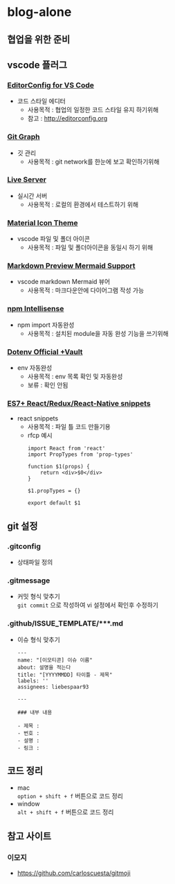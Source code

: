 # blog-alone

## 협업을 위한 준비
## vscode 플러그
### [EditorConfig for VS Code](https://marketplace.visualstudio.com/items?itemName=EditorConfig.EditorConfig)
- 코드 스타일 에디터
	- 사용목적 : 협업의 일정한 코드 스타일 유지 하기위해
	- 참고 : http://editorconfig.org

### [Git Graph](https://marketplace.visualstudio.com/items?itemName=mhutchie.git-graph)
- 깃 관리
	- 사용목적 : git network를 한눈에 보고 확인하기위해

### [Live Server](https://marketplace.visualstudio.com/items?itemName=ritwickdey.LiveServer)
- 실시간 서버
	- 사용목적 : 로컬의 환경에서 테스트하기 위해

###  [Material Icon Theme](https://marketplace.visualstudio.com/items?itemName=PKief.material-icon-theme)
- vscode 파일 및 폴더 아이콘
	- 사용목적 : 파일 및 폴더아이콘을 동일시 하기 위해

### [Markdown Preview Mermaid Support](https://marketplace.visualstudio.com/items?itemName=bierner.markdown-mermaid)
- vscode markdown Mermaid 뷰어
	- 사용목적 : 마크다운안에 다이어그램 작성 가능

### [npm Intellisense](https://marketplace.visualstudio.com/items?itemName=christian-kohler.npm-intellisense)
- npm import 자동완성
	- 사용목적 : 설치된 module을 자동 완성 기능을 쓰기위해
### [Dotenv Official +Vault](https://marketplace.visualstudio.com/items?itemName=dotenv.dotenv-vscode)
- env 자동완성
	- 사용목적 : env 목록 확인 및 자동완성
	- 보류 : 확인 안됨
### [ES7+ React/Redux/React-Native snippets](https://marketplace.visualstudio.com/items?itemName=dsznajder.es7-react-js-snippets)
- react snippets
	- 사용목적 : 파일 틀 코드 만들기용
	- rfcp 예시
		```
		import React from 'react'
		import PropTypes from 'prop-types'

		function $1(props) {
			return <div>$0</div>
		}

		$1.propTypes = {}

		export default $1
		```

## git 설정
### .gitconfig
- 상태파일 정의
### .gitmessage
- 커밋 형식 맞추기  
	``` git commit ``` 으로 작성하여 vi 설정에서 확인후 수정하기
### .github/ISSUE_TEMPLATE/***.md
- 이슈 형식 맞추기
	```
	---
	name: "[이모티콘] 이슈 이름"
	about: 설명을 적는다
	title: "[YYYYMMDD] 타이틀 - 제목"
	labels: ''
	assignees: liebespaar93

	---

	### 내부 내용

	- 제목 : 
	- 번호 : 
	- 설명 : 
	- 링크 :
	```
## 코드 정리
- mac  
	``` option + shift + f ``` 버튼으로 코드 정리
- window  
	``` alt + shift + f ``` 버튼으로 코드 정리


## 참고 사이트
### 이모지
- https://github.com/carloscuesta/gitmoji
